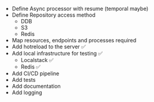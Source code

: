 - Define Async processor with resume (temporal maybe)
- Define Repository access method
    - DDB
    - S3
    - Redis
- Map resources, endpoints and processes required
- Add hotreload to the server ✅
- Add local infrastructure for testing ✅
    - Localstack ✅
    - Redis ✅
- Add CI/CD pipeline
- Add tests
- Add documentation
- Add logging

